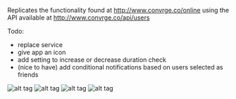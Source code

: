 Replicates the functionality found at http://www.convrge.co/online using the API available at http://www.convrge.co/api/users

Todo:
- replace service
- give app an icon
- add setting to increase or decrease duration check
- (nice to have) add conditional notifications based on users selected as friends

![alt tag](http://i.imgur.com/VHDPmO3.png)
![alt tag](http://i.imgur.com/uQeiHTz.png)
![alt tag](http://i.imgur.com/7CIQaXr.png)
![alt tag](http://i.imgur.com/yLdxAwW.png)
